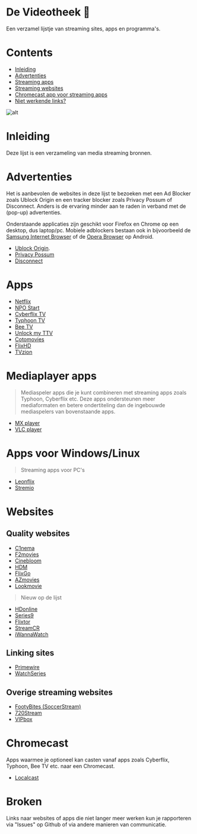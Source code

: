 # De Videotheek 🎥 
Een verzamel lijstje van streaming sites, apps en programma's.

# Contents
- [Inleiding](#inleiding)
- [Advertenties](#advertenties)
- [Streaming apps](#apps)
- [Streaming websites](#websites)
- [Chromecast app voor streaming apps](#chromecast)
- [Niet werkende links?](#broken)

![alt](https://i.imgur.com/9Ra4bae.jpg)

# Inleiding

Deze lijst is een verzameling van media streaming bronnen.

# Advertenties

Het is aanbevolen de websites in deze lijst te bezoeken met een Ad Blocker zoals Ublock Origin en een tracker blocker zoals Privacy Possum of Disconnect. Anders is de ervaring minder aan te raden in verband met de (pop-up) advertenties.

Onderstaande applicaties zijn geschikt voor Firefox en Chrome op een desktop, dus laptop/pc. Mobiele adblockers bestaan ook in bijvoorbeeld de [Samsung Internet Browser](https://play.google.com/store/apps/details?id=com.sec.android.app.sbrowser&hl=nl) of de [Opera Browser](https://play.google.com/store/apps/details?id=com.opera.browser&referrer=utm_source%3D%28direct%29_opera_com%26utm_medium%3Ddoc%26utm_campaign%3D%28direct%29_via_opera_com) op Android. 

- [Ublock Origin](https://addons.mozilla.org/en-US/firefox/addon/ublock-origin/). 
- [Privacy Possum](https://addons.mozilla.org/nl/firefox/addon/privacy-possum)  
- [Disconnect](https://addons.mozilla.org/nl/firefox/addon/disconnect/?src=search)  

# Apps
- [Netflix](https://play.google.com/store/apps/details?id=com.netflix.mediaclient&hl=nl)
- [NPO Start](https://play.google.com/store/apps/details?id=nl.uitzendinggemist&hl=nl)
- [Cyberflix TV](https://mega.nz/#!l5IRnSKJ!BYexmD_Mstaju-sPsEu_9dj71xrJ9rG4mo7vEjxspPQ)
- [Typhoon TV](https://mega.nz/#!F9gxySKa!SzXVO1zV5r8mrcPzETPesHtwA8j49bJ6RcVGXX9WwKs)
- [Bee TV](https://mega.nz/#!h0RWhIAC!m9ujAUxVwUsiNOcWTJYMp6Ex7KUISWnMFD90J5g_4vo)
- [Unlock my TTV](https://mega.nz/#!9k50hSbY!cEUwVWlOjehBt_fKFTiI9VvL23F5sKyGpsiIdF3kyZY)
- [Cotomovies](https://mega.nz/#!ZtY2hCaB!LlCfpFLiOIBdCTkyhHFONFo_66MkI3-RjNnr_62Lt3c)
- [FlixHD](https://mega.nz/#!g0ZSgQQA!fxftzjCR6l-_l3AAe4Bc0IynDvJY64I8XWMpjDc2VIA)
- [TVzion](https://www.reddit.com/r/TVZionApp)

# Mediaplayer apps
> Mediaspeler apps die je kunt combineren met streaming apps zoals Typhoon, Cyberflix etc. Deze apps ondersteunen meer mediaformaten en betere ondertiteling dan de ingebouwde mediaspelers van bovenstaande apps. 
- [MX player](https://play.google.com/store/apps/details?id=com.mxtech.videoplayer.ad&hl=nl)
- [VLC player](https://play.google.com/store/apps/details?id=org.videolan.vlc&hl=nl) 

# Apps voor Windows/Linux
> Streaming apps voor PC's
- [Leonflix](https://leonflix.net)
- [Stremio](https://www.stremio.com/)

# Websites
## Quality websites
- [C1nema](https://c1nema.com)
- [F2movies](https://f2movies.to)
- [Cinebloom](https://cinebloom.org)
- [HDM](https://hdm.to)
- [FlixGo](https://flixgo.net)
- [AZmovies](https://azm.to)
- [Lookmovie](https://lookmovie.ag)

> Nieuw op de lijst
- [HDonline](https://ww.hdonline.eu) 
- [Series9](https://series9.to) 
- [Flixtor](https://flixtor.life)
- [StreamCR](https://streamcr.com)
- [iWannaWatch](https://www.iwannawatch.is/films/) 

## Linking sites
- [Primewire](https://www.primewire.li/) 
- [WatchSeries](https://www1.swatchseries.to/)

## Overige streaming websites
- [FootyBites (SoccerStream)](https://footybite.com/reddit-soccer-streams-home/) 
- [720Stream](http://www.720pstream.me/) 
- [VIPbox](https://www.vipbox.live/) 


# Chromecast
Apps waarmee je optioneel kan casten vanaf apps zoals Cyberflix, Typhoon, Bee TV etc. naar een Chromecast.
- [Localcast](https://play.google.com/store/apps/details?id=de.stefanpledl.localcast&hl=nl) 

# Broken
Links naar websites of apps die niet langer meer werken kun je rapporteren via "Issues" op Github of via andere manieren van communicatie.
